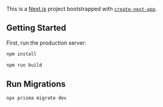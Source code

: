This is a [Next.js](https://nextjs.org) project bootstrapped with [`create-next-app`](https://nextjs.org/docs/app/api-reference/cli/create-next-app).

## Getting Started

First, run the production server:

```bash
npm install 

npm run build
```

## Run Migrations

```
npx prisma migrate dev
```